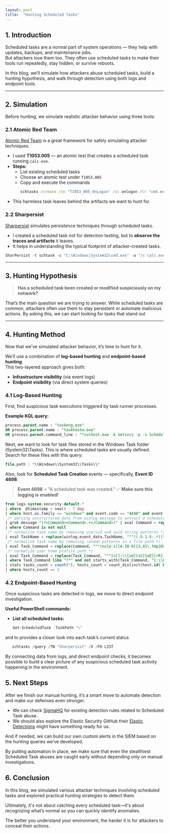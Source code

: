 ```yaml
---
layout: post
title:  "Hunting Scheduled Tasks"
---
```



## 1. Introduction

Scheduled tasks are a normal part of system operations — they help with updates, backups, and maintenance jobs.  
But attackers love them too. They often use scheduled tasks to make their tools run repeatedly, stay hidden, or survive reboots.

In this blog, we’ll simulate how attackers abuse scheduled tasks, build a hunting hypothesis, and walk through detection using both logs and endpoint tools.

---

## 2. Simulation

Before hunting, we simulate realistic attacker behavior using three tools:

### 2.1 Atomic Red Team

[Atomic Red Team](https://github.com/redcanaryco/atomic-red-team) is a great framework for safely simulating attacker techniques.

- I used **T1053.005** — an atomic test that creates a scheduled task running `calc.exe`.
- **Steps:**
  - List existing scheduled tasks
  - Choose an atomic test under `T1053.005`
  - Copy and execute the commands
    ```cmd 
    schtasks /create /tn "T1053_005_OnLogon" /sc onlogon /tr "cmd.exe /c calc.exe"
    ```
- This harmless task leaves behind the artifacts we want to hunt for.
  

### 2.2 Sharpersist

[Sharpersist](https://github.com/mandiant/Sharpersist) simulates persistence techniques through scheduled tasks.

- I created a scheduled task not for detection testing, but to **observe the traces and artifacts** it leaves.
- It helps in understanding the typical footprint of attacker-created tasks.

```powershell
SharPersist -t schtask -c "C:\Windows|System32\cmd.exe" -a "/c calc.exe" -n "SharPersist" -m add
  ```
---

## 3. Hunting Hypothesis

> **Has a scheduled task been created or modified suspiciously on my network?**

That’s the main question we are  trying to answer. While scheduled tasks are common, attackers often use them to stay persistent or automate malicious actions. By asking this, we can start looking for tasks that stand out

---

## 4. Hunting Method

Now that we’ve simulated attacker behavior, it’s time to hunt for it.

We’ll use a combination of **log-based hunting** and **endpoint-based hunting**.  
This two-layered approach gives both:

- **Infrastructure visibility** (via event logs)
- **Endpoint visibility** (via direct system queries)

### 4.1 Log-Based Hunting

First, find suspicious task executions triggered by task runner processes.

**Example KQL query:**

```sql
process.parent.name : "taskeng.exe" 
OR process.parent.name : "taskhostw.exe" 
OR process.parent.command_line : "*svchost.exe -k netsvcs -p -s Schedule*"
```

Next, we want to look for task files stored in the Windows Task folder (System32\Tasks). This is where scheduled tasks are usually defined.
Search for these files with this query:

```sql
file.path : *\\Windows\\System32\\Tasks\\*
```

Also, look for **Scheduled Task Creation** events — specifically, **Event ID 4698**:

> **Event 4698** = "A scheduled task was created."
> ✅ **Make sure this logging is enabled!**

```sql
from logs-system.security-default-*
| where  @timestamp > now() - 7 day
| where host.os.family == "windows" and event.code == "4698" and event.action == "scheduled-task-created"
 /* parsing unstructured data from winlog message to extract a scheduled task Exec command */
| grok message "(?<Command><Command>.+</Command>)" | eval Command = replace(Command, "(<Command>|</Command>)", "")
| where Command is not null
 /* normalise task name by removing usersid and uuid string patterns */
| eval TaskName = replace(winlog.event_data.TaskName, """((-S-1-5-.*)|\{[0-9a-fA-F]{8}-[0-9a-fA-F]{4}-[0-9a-fA-F]{4}-[0-9a-fA-F]{4}-[0-9a-fA-F]{12}\})""", "")
 /* normalise task name by removing random patterns in a file path */
| eval Task_Command = replace(Command, """(ns[a-z][A-Z0-9]{3,4}\.tmp|DX[A-Z0-9]{3,4}\.tmp|7z[A-Z0-9]{3,5}\.tmp|[0-9\.\-\_]{3,})""", "")
 /* normalize user home profile path */
| eval Task_Command = replace(Task_Command, """[cC]:\\[uU][sS][eE][rR][sS]\\[a-zA-Z0-9\.\-\_\$~]+\\""", "C:\\\\users\\\\user\\\\")
| where Task_Command like "?*" and not starts_with(Task_Command, "C:\\Program Files") and not starts_with(Task_Command, "\"C:\\Program Files")
| stats tasks_count = count(*), hosts_count = count_distinct(host.id) by Task_Command, TaskName
| where hosts_count == 1
```

### 4.2 Endpoint-Based Hunting

Once suspicious tasks are detected in logs, we move to direct endpoint investigation.

**Useful PowerShell commands:**

- **List all scheduled tasks:**

  ```powershell
  Get-ScheduledTask -TaskPath "\"
  ```
and to provides a closer look into each task’s current status 

```powershell
   schtasks /query /TN "Sharpersist" /V /FO LIST
  ```

By connecting data from logs, and direct endpoint checks, it becomes possible to build a clear picture of any suspicious scheduled task activity happening in the environment.


## 5. Next Steps

After we finish our manual hunting, it’s a smart move to automate detection and make our defenses even stronger.

- We can check [SigmaHQ](https://github.com/SigmaHQ/sigma) for existing detection rules related to Scheduled Task abuse.
- We should also explore the Elastic Security GitHub their [Elastic Detections](https://github.com/elastic/detection-rules) might have something ready for us.
  
And if needed, we can build our own custom alerts in the SIEM based on the hunting queries we’ve developed.

By putting automation in place, we make sure that even the stealthiest Scheduled Task abuses are caught early  without depending only on manual investigations.

## 6. Conclusion 
In this blog, we simulated various attacker techniques involving scheduled tasks and explored practical hunting strategies to detect them.

Ultimately, it's not about catching every scheduled task—it's about recognizing what’s normal so you can quickly identify anomalies.

The better you understand your environment, the harder it is for attackers to conceal their actions.




